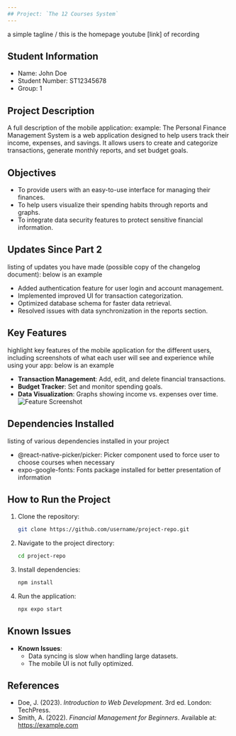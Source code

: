 ```yaml
---
## Project: `The 12 Courses System`
---
```


a simple tagline / this is the homepage
youtube [link] of recording

## Student Information
- Name: John Doe
- Student Number: ST12345678
- Group: 1

## Project Description
A full description of the mobile application: example: The Personal Finance Management System is a web application designed to help users track their income, expenses, and savings. It allows users to create and categorize transactions, generate monthly reports, and set budget goals.

## Objectives
- To provide users with an easy-to-use interface for managing their finances.
- To help users visualize their spending habits through reports and graphs.
- To integrate data security features to protect sensitive financial information.

## Updates Since Part 2
listing of updates you have made (possible copy of the changelog document): below is an example
- Added authentication feature for user login and account management.
- Implemented improved UI for transaction categorization.
- Optimized database schema for faster data retrieval.
- Resolved issues with data synchronization in the reports section.

## Key Features
highlight key features of the mobile application for the different users, including screenshots of what each user will see and experience while using your app: below is an example
- **Transaction Management**: Add, edit, and delete financial transactions.
- **Budget Tracker**: Set and monitor spending goals.
- **Data Visualization**: Graphs showing income vs. expenses over time.
  ![Feature Screenshot](assets/screenshots/dashboard.png)

## Dependencies Installed
listing of various dependencies installed in your project
- @react-native-picker/picker: Picker component used to force user to choose courses when necessary
- expo-google-fonts: Fonts package installed for better presentation of information

## How to Run the Project
1. Clone the repository:
   ```bash
   git clone https://github.com/username/project-repo.git
   ```
2. Navigate to the project directory:
   ```bash
   cd project-repo
   ```
3. Install dependencies:
   ```bash
   npm install
   ```
4. Run the application:
   ```bash
   npx expo start
   ```
## Known Issues
- **Known Issues**:
  - Data syncing is slow when handling large datasets.
  - The mobile UI is not fully optimized.
     
## References
- Doe, J. (2023). *Introduction to Web Development*. 3rd ed. London: TechPress.
- Smith, A. (2022). *Financial Management for Beginners*. Available at: https://example.com

